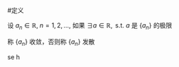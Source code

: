 #定义 

设 $a_{n}\in \mathbb{R}, \; n=1,2,\dots,$ 如果 $\exists a\in \mathbb{R},\text{ s.t. }$ $a$ 是 $\{ a_{n} \}$ 的极限

称 $\{ a_{n} \}$ 收敛，否则称 $\{ a_{n} \}$ 发散

se h